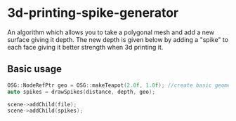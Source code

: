 # 3d-printing-spike-generator
An algorithm which allows you to take a polygonal mesh and add a new surface giving it depth. The new depth is given below by adding a "spike" to each face giving it better strength when 3d printing it. 

## Basic usage
```c++
OSG::NodeRefPtr geo = OSG::makeTeapot(2.0f, 1.0f); //create basic geometry
auto spikes = drawSpikes(distance, depth, geo);

scene->addChild(file);
scene->addChild(spikes);
```
